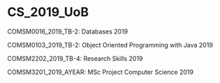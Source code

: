 # CS_2019_UoB

COMSM0016_2019_TB-2: Databases 2019

COMSM0103_2019_TB-2: Object Oriented Programming with Java 2019

COMSM2202_2019_TB-4: Research Skills 2019

COMSM3201_2019_AYEAR: MSc Project Computer Science 2019

